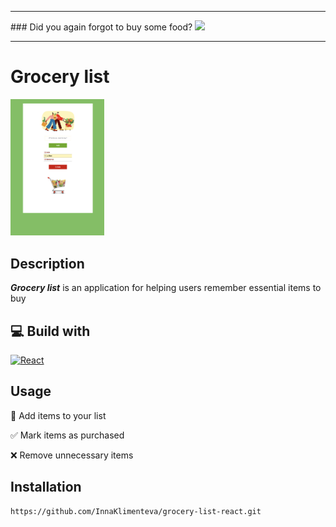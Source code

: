<hr>
### Did you again forgot to buy some food?
<img src="https://media.giphy.com/media/3lx8diaPIXte6VwMLl/giphy.gif?cid=790b7611lgo1620qgpodh6ci6y685l8pk2d64xvmntvba91v&ep=v1_gifs_search&rid=giphy.gif&ct=g" width="150"/>
<hr>

<h1>Grocery list</h1>
<img src="grocery.png" width="150"/>

## Description
**_Grocery list_** is an application for helping users remember essential items to buy

## 💻 Build with 
[![React](https://img.shields.io/badge/React-%2320232a.svg?logo=react&logoColor=%2361DAFB)](#)

## Usage
🔶 Add items to your list 

✅ Mark items as purchased 

❌ Remove unnecessary items 

## Installation
```bash
https://github.com/InnaKlimenteva/grocery-list-react.git
```


